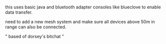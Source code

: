 this uses basic java and bluetooth adapter consoles like blueclove to enable data transfer.

need to add a new mesh system and make sure all devices above 50m in range can also be connected.

" based of dorsey's bitchat "
